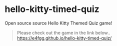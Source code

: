 # hello-kitty-timed-quiz
Open source source Hello Kitty Themed Quiz game!
> Please check out the game in the link below..
https://e4fgg.github.io/hello-kitty-timed-quiz/ 
